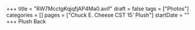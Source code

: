 +++
title = "RW7McctgKqjqfjAP4Ma0.avif"
draft = false
tags = ["Photos"]
categories = []
pages = ["Chuck E. Cheese CST 15' Plush"]
startDate = ""
+++
Plush Back
